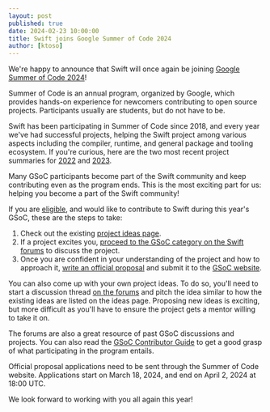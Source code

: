 ```yaml
---
layout: post
published: true
date: 2024-02-23 10:00:00
title: Swift joins Google Summer of Code 2024
author: [ktoso]
---
```


We're happy to announce that Swift will once again be joining [Google Summer of Code 2024](https://summerofcode.withgoogle.com)!

Summer of Code is an annual program, organized by Google, which provides hands-on experience for newcomers contributing
to open source projects. Participants usually are students, but do not have to be.

Swift has been participating in Summer of Code since 2018, and every year we've had successful projects,
helping the Swift project among various aspects including the compiler, runtime, and general package and tooling ecosystem.
If you're curious, here are the two most recent project summaries for [2022](https://www.swift.org/blog/swift-summer-of-code-2022-summary/) and [2023](https://www.swift.org/blog/summer-of-code-2023-summary/).

Many GSoC participants become part of the Swift community and keep contributing even as the program ends.
This is the most exciting part for us: helping you become a part of the Swift community!

If you are [eligible](https://summerofcode.withgoogle.com/get-started), and would like to contribute to Swift during
this year's GSoC, these are the steps to take:

1. Check out the existing [project ideas page](https://www.swift.org/gsoc2024/).
2. If a project excites you, [proceed to the GSoC category on the Swift forums](https://forums.swift.org/c/development/gsoc/98) to discuss the project.
3. Once you are confident in your understanding of the project and how to approach it, [write an official proposal](https://google.github.io/gsocguides/student/writing-a-proposal) and submit it to the [GSoC website](https://summerofcode.withgoogle.com).

You can also come up with your own project ideas. To do so, you'll need to start a discussion thread [on the forums](https://forums.swift.org/c/development/gsoc/98) and pitch the idea similar to how the existing
ideas are listed on the ideas page. Proposing new ideas is exciting, but more difficult as you'll have to ensure the project gets a mentor willing to take it on.

The forums are also a great resource of past GSoC discussions and projects. You can also read the [GSoC Contributor Guide](https://google.github.io/gsocguides/student/index) to get a good grasp of what participating in the program entails.

Official proposal applications need to be sent through the Summer of Code website. 
Applications start on March 18, 2024, and end on April 2, 2024 at 18:00 UTC.

We look forward to working with you all again this year!
